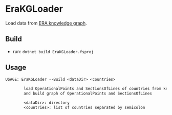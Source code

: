 # EraKGLoader

Load data from [ERA knowledge graph](https://era-web.linkeddata.es/sparql.html).

## Build

* run: `dotnet build EraKGLoader.fsproj`

## Usage

```txt
USAGE: EraKGLoader --Build <dataDir> <countries>          
    
        load OperationalPoints and SectionsOfLines of countries from knowledge graph 
        and build graph of OperationalPoints and SectionsOfLines

        <dataDir>: directory
        <countries>: list of countries separated by semicolon
```
